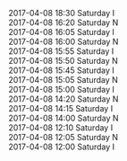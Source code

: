 2017-04-08 18:30 Saturday  I  
2017-04-08 16:20 Saturday  N  
2017-04-08 16:05 Saturday  I  
2017-04-08 16:00 Saturday  N  
2017-04-08 15:55 Saturday  I  
2017-04-08 15:50 Saturday  N  
2017-04-08 15:45 Saturday  I  
2017-04-08 15:05 Saturday  N  
2017-04-08 15:00 Saturday  I  
2017-04-08 14:20 Saturday  N  
2017-04-08 14:15 Saturday  I  
2017-04-08 14:00 Saturday  N  
2017-04-08 12:10 Saturday  I  
2017-04-08 12:05 Saturday  N  
2017-04-08 12:00 Saturday  I  
